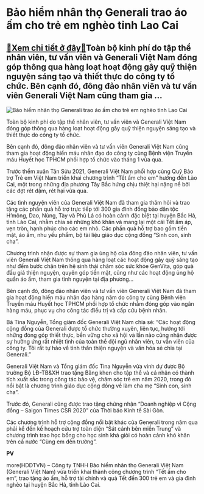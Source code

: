 Bảo hiểm nhân thọ Generali trao áo ấm cho trẻ em nghèo tỉnh Lao Cai
===================================================================

[:gift:Xem chi tiết ở đây:gift:](https://hddtvn.com/bao-hiem-nhan-tho-generali-trao-ao-am-cho-tre-em-ngheo-tinh-lao-cai/)Toàn bộ kinh phí do tập thể nhân viên, tư vấn viên và Generali Việt Nam đóng góp thông qua hàng loạt hoạt động gây quỹ thiện nguyện sáng tạo và thiết thực do công ty tổ chức. Bên cạnh đó, đông đảo nhân viên và tư vấn viên Generali Việt Nam cũng tham gia …
---------------------------------------------------------------------------------------------------------------------------------------------------------------------------------------------------------------------------------------------------------------





![Bảo hiểm nhân thọ Generali trao áo ấm cho trẻ em nghèo tỉnh Lao Cai](https://hddtvn.com/wp-content/uploads/2021/02/15053665.jpg "Bảo hiểm nhân thọ Generali trao áo ấm cho trẻ em nghèo tỉnh Lao Cai")



Toàn bộ kinh phí do tập thể nhân viên, tư vấn viên và Generali Việt Nam đóng góp thông qua hàng loạt hoạt động gây quỹ thiện nguyện sáng tạo và thiết thực do công ty tổ chức.


Bên cạnh đó, đông đảo nhân viên và tư vấn viên Generali Việt Nam cũng tham gia hoạt động hiến máu nhân đạo do công ty cùng Bệnh viện Truyền máu Huyết học TPHCM phối hợp tổ chức vào tháng 1 vừa qua.


Trước thềm xuân Tân Sửu 2021, Generali Việt Nam phối hợp cùng Quỹ Bảo trợ Trẻ em Việt Nam triển khai chương trình “Tết ấm cho em” hướng đến Lào Cai, một trong những địa phương Tây Bắc hứng chịu thiệt hại nặng nề bởi các đợt rét đậm, rét hại vừa qua.


Các tình nguyện viên của Generali Việt Nam đã tham gia thăm hỏi và trao tặng các phần quà hỗ trợ trực tiếp tới 300 gia đình đồng bào dân tộc H’mông, Dao, Nùng, Tày và Phù Lá có hoàn cảnh đặc biệt tại huyện Bắc Hà, tỉnh Lào Cai, nhằm chia sẻ những khó khăn và mang lại một cái Tết ấm áp, vẹn tròn, hạnh phúc cho các em nhỏ. Các phần quà hỗ trợ bao gồm tiền mặt, áo ấm, nhu yếu phẩm, bộ tài liệu giáo dục cộng đồng “Sinh con, sinh cha”.


Chương trình nhận được sự tham gia ủng hộ của đông đảo nhân viên, tư vấn viên Generali Việt Nam thông qua hàng loạt các hoạt động gây quỹ sáng tạo như đếm bước chân trên hệ sinh thái chăm sóc sức khỏe GenVita, góp quà đấu giá thiện nguyện, quyên góp tiền mặt, cũng như các hoạt động ủng hộ quần áo ấm, tham gia tình nguyện tại địa phương…


Bên cạnh đó, đông đảo nhân viên và tư vấn viên Generali Việt Nam đã tham gia hoạt động hiến máu nhân đạo hàng năm do công ty cùng Bệnh viện Truyền máu Huyết học TPHCM phối hợp tổ chức nhằm đóng góp vào ngân hàng máu, phục vụ cho công tác điều trị và cấp cứu bệnh nhân.


Bà Tina Nguyễn, Tổng giám đốc Generali Việt Nam chia sẻ: “Các hoạt động cộng đồng của Generali được tổ chức thường xuyên, liên tục, hướng tới những đóng góp thiết thực, bền vững cho xã hội và lần nào cũng nhận được sự hưởng ứng rất nhiệt tình của toàn thể đội ngũ nhân viên, tư vấn viên của công ty. Tôi rất tự hào về tinh thần thiện nguyện và văn hóa sẻ chia tại Generali.”


Generali Việt Nam và Tổng giám đốc Tina Nguyễn vừa vinh dự được Bộ trưởng Bộ LĐ-TB&XH trao tặng Bằng khen cho tập thể và cá nhân có thành tích xuất sắc trong công tác bảo vệ, chăm sóc trẻ em năm 2020, trong đó nổi bật là chương trình giáo dục cộng đồng về làm cha mẹ “Sinh con, sinh cha”.


Trước đó, Generali cũng được trao tặng chứng nhận “Doanh nghiệp vì Cộng đồng – Saigon Times CSR 2020” của Thời báo Kinh tế Sài Gòn.


Các chương trình hỗ trợ cộng đồng nổi bật khác của Generali trong năm qua phải kể đến kế hoạch cứu trợ toàn diện “Sát cánh bên miền Trung” và chương trình trao học bổng cho học sinh khá giỏi có hoàn cảnh khó khăn trên cả nước “Cùng em đến trường”.




**PV**



more(HDDTVN) – Công ty TNHH Bảo hiểm nhân thọ Generali Việt Nam (Generali Việt Nam) vừa triển khai thành công chương trình “Tết ấm cho em”, trao tặng áo ấm, hỗ trợ tài chính và quà Tết đến 300 trẻ em và gia đình nghèo tại huyện Bắc Hà, tỉnh Lào Cai.

